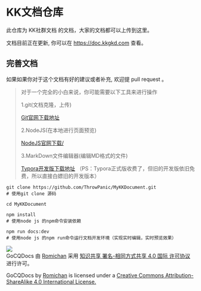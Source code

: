 # KK文档仓库


此仓库为 KK社群文档 的文档，大家的文档都可以上传到这里。

文档目前正在更新, 你可以在
https://doc.kkgkd.com
查看。

## 完善文档

如果如果你对于这个文档有好的建议或者补充, 欢迎提 pull request 。



> 对于一个完全的小白来说，你可能需要以下工具来进行操作
>
> 1.git(文档克隆，上传)
> 
> [Git官网下载地址](https://git-scm.com/downloads)
>
> 2.NodeJS(在本地进行页面预览)
>
> [NodeJS官网下载/](https://nodejs.org/zh-cn/)
>
> 3.MarkDown文件编辑器(编辑MD格式的文件)
>
> [Typora开发版下载地址](https://typora.io/windows/dev_release.html)
> （PS：Typora正式版收费了，但旧的开发版依旧免费，所以直接白嫖旧的开发版本）




```shell
git clone https://github.com/ThrowPanic/MyKKDocument.git
# 使用git clone 源码

cd MyKKDocument

npm install
# 使用node js 的npm命令安装依赖

npm run docs:dev
# 使用node js 的npm run命令运行文档开发环境（实现实时编辑，实时预览效果）
```


[![](https://i.creativecommons.org/l/by-sa/4.0/88x31.png)](http://creativecommons.org/licenses/by-sa/4.0/)  
GoCQDocs 由 [Romichan](https://github.com/Romichan) 采用 [知识共享 署名-相同方式共享 4.0 国际 许可协议](http://creativecommons.org/licenses/by-sa/4.0/)进行许可。

GoCQDocs by [Romichan](https://github.com/Romichan) is licensed under a [Creative Commons Attribution-ShareAlike 4.0 International License.](http://creativecommons.org/licenses/by-sa/4.0/)
